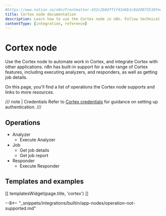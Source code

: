 ```yaml
---
#https://www.notion.so/n8n/Frontmatter-432c2b8dff1f43d4b1c8d20075510fe4
title: Cortex node documentation
description: Learn how to use the Cortex node in n8n. Follow technical documentation to integrate Cortex node into your workflows.
contentType: [integration, reference]
---
```


# Cortex node

Use the Cortex node to automate work in Cortex, and integrate Cortex with other applications. n8n has built-in support for a wide range of Cortex features, including executing analyzers, and responders, as well as getting job details.

On this page, you'll find a list of operations the Cortex node supports and links to more resources.

/// note | Credentials
Refer to [Cortex credentials](/integrations/builtin/credentials/cortex.md) for guidance on setting up authentication. 
///

## Operations

* Analyzer
    * Execute Analyzer
* Job
    * Get job details
    * Get job report
* Responder
    * Execute Responder

## Templates and examples

<!-- see https://www.notion.so/n8n/Pull-in-templates-for-the-integrations-pages-37c716837b804d30a33b47475f6e3780 -->
[[ templatesWidget(page.title, 'cortex') ]]

--8<-- "_snippets/integrations/builtin/app-nodes/operation-not-supported.md"

